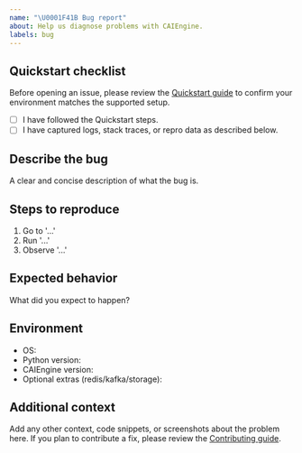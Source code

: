 ```yaml
---
name: "\U0001F41B Bug report"
about: Help us diagnose problems with CAIEngine.
labels: bug
---
```


## Quickstart checklist

Before opening an issue, please review the [Quickstart guide](../../docs/getting_started/quickstart.md) to confirm your environment matches the supported setup.

- [ ] I have followed the Quickstart steps.
- [ ] I have captured logs, stack traces, or repro data as described below.

## Describe the bug

A clear and concise description of what the bug is.

## Steps to reproduce

1. Go to '...'
2. Run '...'
3. Observe '...'

## Expected behavior

What did you expect to happen?

## Environment

- OS:
- Python version:
- CAIEngine version:
- Optional extras (redis/kafka/storage):

## Additional context

Add any other context, code snippets, or screenshots about the problem here. If you plan to contribute a fix, please review the [Contributing guide](../../docs/dev/contributing.html).
